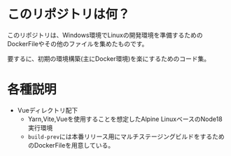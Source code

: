 # このリポジトリは何？
このリポジトリは、Windows環境でLinuxの開発環境を準備するためのDockerFileやその他のファイルを集めたものです。

要するに、初期の環境構築(主にDocker環境)を楽にするためのコード集。

# 各種説明
- Vueディレクトリ配下
    - Yarn,Vite,Vueを使用することを想定したAlpine LinuxベースのNode18実行環境
    - `build-prev`には本番リリース用にマルチステージングビルドをするためのDockerFileを用意している。
    